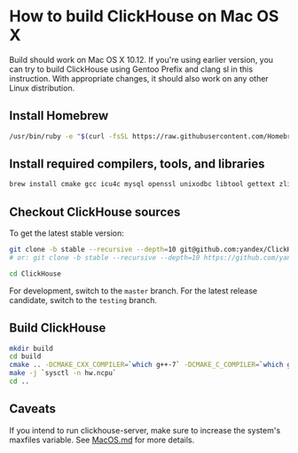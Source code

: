 # How to build ClickHouse on Mac OS X

Build should work on Mac OS X 10.12. If you're using earlier version, you can try to build ClickHouse using Gentoo Prefix and clang sl in this instruction.
With appropriate changes, it should also work on any other Linux distribution.

## Install Homebrew

```bash
/usr/bin/ruby -e "$(curl -fsSL https://raw.githubusercontent.com/Homebrew/install/master/install)"
```

## Install required compilers, tools, and libraries

```bash
brew install cmake gcc icu4c mysql openssl unixodbc libtool gettext zlib readline boost --cc=gcc-7
```

## Checkout ClickHouse sources

To get the latest stable version:

```bash
git clone -b stable --recursive --depth=10 git@github.com:yandex/ClickHouse.git
# or: git clone -b stable --recursive --depth=10 https://github.com/yandex/ClickHouse.git

cd ClickHouse
```

For development, switch to the `master` branch.
For the latest release candidate, switch to the `testing` branch.

## Build ClickHouse

```bash
mkdir build
cd build
cmake .. -DCMAKE_CXX_COMPILER=`which g++-7` -DCMAKE_C_COMPILER=`which gcc-7`
make -j `sysctl -n hw.ncpu`
cd ..
```

## Caveats

If you intend to run clickhouse-server, make sure to increase the system's maxfiles variable. See [MacOS.md](https://github.com/yandex/ClickHouse/blob/master/MacOS.md) for more details.

